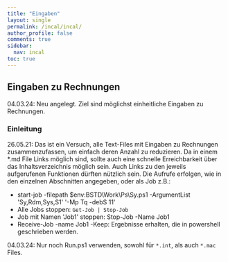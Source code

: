 ```yaml
---
title: "Eingaben"
layout: single
permalink: /incal/incal/
author_profile: false
comments: true
sidebar:
  nav: incal
toc: true  
---
```


## Eingaben zu Rechnungen

04.03.24: Neu angelegt. Ziel sind möglichst einheitliche Eingaben zu Rechnungen.

### Einleitung

26.05.21: Das ist ein Versuch, alle Text-Files mit Eingaben zu Rechnungen zusammenzufassen, um einfach deren Anzahl zu reduzieren. Da in einem *.md File Links möglich sind, sollte auch eine schnelle Erreichbarkeit über das Inhaltsverzeichnis möglich sein. Auch Links zu den jeweils aufgerufenen Funktionen dürften nützlich sein.
Die Aufrufe erfolgen, wie in den einzelnen Abschnitten angegeben, oder als Job z.B.:

- start-job -filepath $env:BSTD\Work\Ps\Sy.ps1 -ArgumentList 'Sy,Rdm,Sys,S1' '-Mp Tq -debS 11'
- Alle Jobs stoppen: ````Get-Job | Stop-Job````
- Job mit Namen 'Job1' stoppen: Stop-Job -Name Job1
- Receive-Job -name Job1 -Keep: Ergebnisse erhalten, die in powershell geschrieben werden.

04.03.24: Nur noch Run.ps1 verwenden, sowohl für ````*.int````, als auch ````*.mac```` Files.
